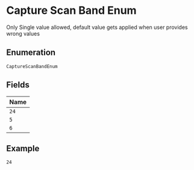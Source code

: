 
# Capture Scan Band Enum

Only Single value allowed, default value gets applied when user provides wrong values

## Enumeration

`CaptureScanBandEnum`

## Fields

| Name |
|  --- |
| `24` |
| `5` |
| `6` |

## Example

```
24
```


